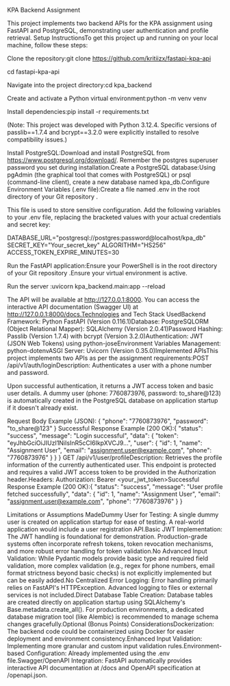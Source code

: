 KPA Backend Assignment


This project implements two backend APIs for the KPA assignment using FastAPI and PostgreSQL, demonstrating user authentication and profile retrieval.
Setup InstructionsTo get this project up and running on your local machine, follow these steps:

Clone the repository:git clone https://github.com/kritiizx/fastapi-kpa-api

cd fastapi-kpa-api

Navigate into the project directory:cd kpa_backend

Create and activate a Python virtual environment:python -m venv venv

Install dependencies:pip install -r requirements.txt

(Note: This project was developed with Python 3.12.4. Specific versions of passlib==1.7.4 and bcrypt==3.2.0 were explicitly installed to resolve compatibility issues.)

Install PostgreSQL:Download and install PostgreSQL from https://www.postgresql.org/download/. Remember the postgres superuser password you set during installation.Create a PostgreSQL database:Using pgAdmin (the graphical tool that comes with PostgreSQL) or psql (command-line client), create a new database named kpa_db.Configure Environment Variables (.env file):Create a file named .env in the root directory of your Git repository . 

This file is used to store sensitive configuration.
Add the following variables to your .env file, replacing the bracketed values with your actual credentials and secret key:

DATABASE_URL="postgresql://postgres:password@localhost/kpa_db"
SECRET_KEY="Your_secret_key" 
ALGORITHM="HS256"
ACCESS_TOKEN_EXPIRE_MINUTES=30


Run the FastAPI application:Ensure your PowerShell is in the root directory of your Git repository .Ensure your virtual environment is active.

Run the server
:uvicorn kpa_backend.main:app --reload

The API will be available at http://127.0.0.1:8000. You can access the interactive API documentation (Swagger UI) at http://127.0.0.1:8000/docs.Technologies
and Tech Stack UsedBackend Framework: Python FastAPI (Version 0.116.1)Database: PostgreSQLORM (Object Relational Mapper): SQLAlchemy (Version 2.0.41)Password Hashing: Passlib (Version 1.7.4) with bcrypt (Version 3.2.0)Authentication: JWT (JSON Web Tokens) using python-joseEnvironment Variables Management: python-dotenvASGI Server: Uvicorn (Version 0.35.0)Implemented APIsThis project implements two APIs as per the assignment requirements:POST /api/v1/auth/loginDescription: Authenticates a user with a phone number and password. 

Upon successful authentication, it returns a JWT access token and basic user details. 
A dummy user (phone: 7760873976, password: to_share@123) is automatically created in the PostgreSQL database on application startup if it doesn't already exist.

Request Body Example (JSON):
{
  "phone": "7760873976",
  "password": "to_share@123"
}
Successful Response Example (200 OK):{
  "status": "success",
  "message": "Login successful",
  "data": {
    "token": "eyJhbGciOiJIUzI1NiIsInR5cCI6IkpXVCJ9...",
    "user": {
      "id": 1,
      "name": "Assignment User",
      "email": "assignment.user@example.com",
      "phone": "7760873976"
    }
  }
}
GET /api/v1/user/profileDescription: Retrieves the profile information of the currently authenticated user. This endpoint is protected and requires a valid JWT access token to be provided in the Authorization header.Headers: Authorization: Bearer <your_jwt_token>Successful Response Example (200 OK):{
  "status": "success",
  "message": "User profile fetched successfully",
  "data": {
    "id": 1,
    "name": "Assignment User",
    "email": "assignment.user@example.com",
    "phone": "7760873976"
  }
}



Limitations or Assumptions MadeDummy User for Testing:
 A single dummy user is created on application startup for ease of testing.
 A real-world application would include a user registration API.Basic JWT Implementation: The JWT handling is foundational for demonstration. Production-grade systems often incorporate refresh tokens, token revocation mechanisms, and more robust error handling for token validation.No Advanced Input Validation: While Pydantic models provide basic type and required field validation, more complex validation (e.g., regex for phone numbers, email format strictness beyond basic checks) is not explicitly implemented but can be easily added.No Centralized Error Logging: Error handling primarily relies on FastAPI's HTTPException. Advanced logging to files or external services is not included.Direct Database Table Creation: Database tables are created directly on application startup using SQLAlchemy's Base.metadata.create_all().
For production environments, a dedicated database migration tool (like Alembic) is recommended to manage schema changes gracefully.Optional (Bonus Points) ConsiderationsDockerization: The backend code could be containerized using Docker for easier deployment and environment consistency.Enhanced Input Validation: Implementing more granular and custom input validation rules.Environment-based Configuration: Already implemented using the .env file.Swagger/OpenAPI Integration: FastAPI automatically provides interactive API documentation at /docs and OpenAPI specification at /openapi.json.
